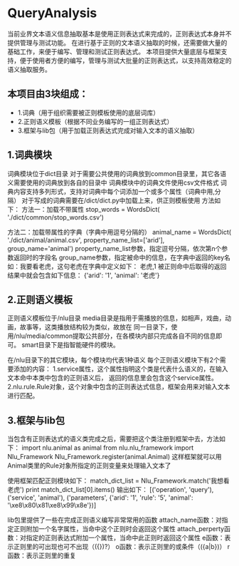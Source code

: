 # QueryAnalysis

当前业界文本语义信息抽取基本是使用正则表达式来完成的，正则表达式本身并不提供管理与测试功能。
在进行基于正则的文本语义抽取的时候，还需要做大量的基础工作，来便于编写、管理和测试正则表达式。
本项目提供大量底层与框架支持，便于使用者方便的编写，管理与测试大批量的正则表达式，以支持高效稳定的语义抽取服务。

## 本项目由3块组成：
* 1.词典（用于组织需要被正则模板使用的底层词库）
* 2.正则语义模板（根据不同业务编写的一组正则表达式）
* 3.框架与lib包（用于加载正则表达式完成对输入文本的语义抽取）

## 1.词典模块
词典模块位于dict目录
对于需要公共使用的词典放到common目录里，其它各语义需要使用的词典放到各自的目录中
词典模块中的词典文件使用csv文件格式
词典内容支持多列形式，支持对词典中每个词添加一个或多个属性（词典中用,分隔）
对于写成的词典需要在/dict/dict.py中加载上来，供正则模板使用
方法如下：
方法一：加载不带属性
stop_words = WordsDict(
    './dict/common/stop_words.csv')

方法二：加载带属性的字典（字典中用逗号分隔的）
animal_name = WordsDict(
    './dict/animal/animal.csv',
    property_name_list=['arid'],
    group_name='animal')
property_name_list参数，指定逗号分隔，依次第n个参数返回时的字段名
group_name参数，指定被命中的信息，在字典中返回的key名
如：我要看老虎，这句老虎在字典中定义如下：
老虎,1
被正则命中后取得的返回结果中就会包含如下信息：
{'arid': '1', 'animal': '老虎'}

## 2.正则语义模板
正则语义模板位于/nlu目录
media目录是指用于需播放的信息，如相声，戏曲，动画，故事等，这类播放结构较为类似，故放在
同一目录下，使用/nlu/media/common提取公共部分，在各模块内部只完成各自不同的信息即可。
smart目录下是指智能硬件的模块。

在/nlu目录下的其它模块，每个模块均代表1种语义
每个正则语义模块下有2个需要添加的内容：
1.service属性，这个属性指明这个类是代表什么语义的，在输入文本命中本类中包含的正则语义后，
返回的信息里会包含这个service属性。
2.nlu.rule.Rule对象，这个对象中包含的正则表达式信息，框架会用来对输入文本进行匹配。

## 3.框架与lib包
当包含有正则表达式的语义类完成之后，需要把这个类注册到框架中去，方法如下：
import nlu.animal as animal
from nlu.nlu_framework import Nlu_Framework
Nlu_Framework.register(animal.Animal)
这样框架就可以用Animal类里的Rule对象所指定的正则变量来处理输入文本了

使用框架匹配正则模块如下：
match_dict_list = Nlu_Framework.match('我想看老虎')
print  match_dict_list[0].items()
输出如下：
[('operation', 'query'), ('service', 'animal'),
('parameters', {'arid': '1', 'rule': '5', 'animal': '\xe8\x80\x81\xe8\x99\x8e'})]

lib包里提供了一些在完成正则语义编写非常常用的函数
attach_name函数：对指定正则附加一个名字属性，当命中这个正则时会返回这个属性
attach_perperty函数：对指定的正则表达式附加一个属性，当命中此正则时返回这个属性
e函数：表示正则里的可出现也可不出现（({})?）
o函数：表示正则里的或条件（({a|b})）
r函数：表示正则里的重复



